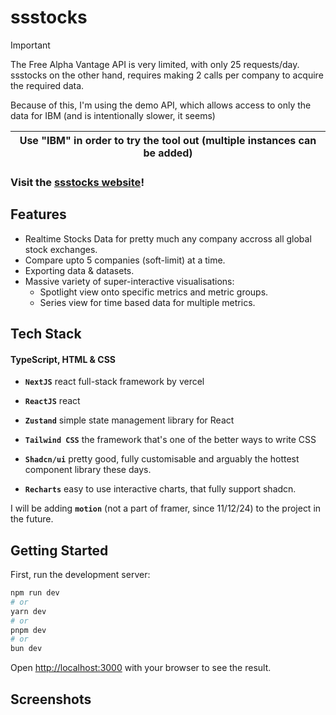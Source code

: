 # ssstocks

> [!IMPORTANT]
>
> The Free Alpha Vantage API is very limited, with only 25 requests/day. ssstocks on the other hand, requires making 2 calls per company to acquire the required data.
>
> Because of this, I'm using the demo API, which allows access to only the data for IBM (and is intentionally slower, it seems)


| Use "IBM" in order to try the tool out (multiple instances can be added) |
| --- |

### Visit the [ssstocks website](https://ssstocks.vercel.app/)!


## Features

- Realtime Stocks Data for pretty much any company accross all global stock exchanges.
- Compare upto 5 companies (soft-limit) at a time.
- Exporting data & datasets.
- Massive variety of super-interactive visualisations:
    - Spotlight view onto specific metrics and metric groups.
    - Series view for time based data for multiple metrics.

## Tech Stack

#### TypeScript, HTML & CSS

- **`NextJS`**
react full-stack framework by vercel

- **`ReactJS`**
react

- **`Zustand`** simple state management library for React

- **`Tailwind CSS`** the framework that's one of the better ways to write CSS

- **`Shadcn/ui`** pretty good, fully customisable and arguably the hottest component library these days.

- **`Recharts`** easy to use interactive charts, that fully support shadcn.

I will be adding **`motion`** (not a part of framer, since 11/12/24) to the project in the future.


## Getting Started

First, run the development server:

```bash
npm run dev
# or
yarn dev
# or
pnpm dev
# or
bun dev
```

Open [http://localhost:3000](http://localhost:3000) with your browser to see the result.

## Screenshots



